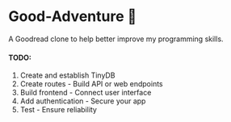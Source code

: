 # Good-Adventure 🐉

A Goodread clone to help better improve my programming skills. 


>

#### TODO:


1. Create and establish TinyDB
2. Create routes  - Build API or web endpoints
3. Build frontend - Connect user interface
4. Add authentication - Secure your app
5. Test - Ensure reliability


>